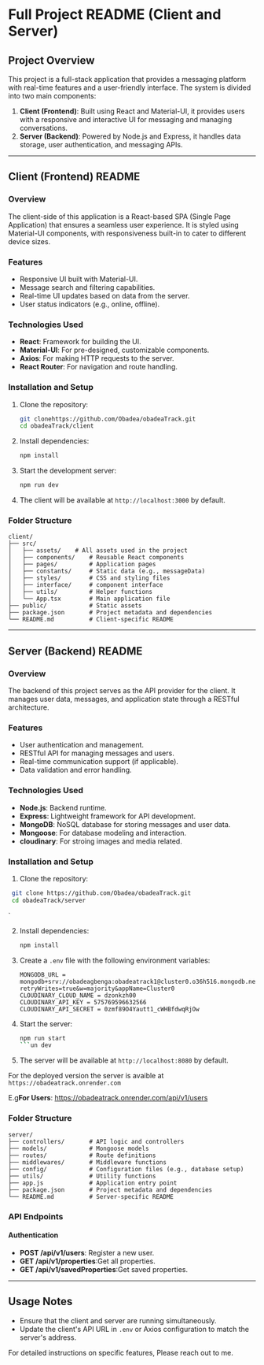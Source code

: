 # Full Project README (Client and Server)

## Project Overview

This project is a full-stack application that provides a messaging platform with real-time features and a user-friendly interface. The system is divided into two main components:

1. **Client (Frontend)**: Built using React and Material-UI, it provides users with a responsive and interactive UI for messaging and managing conversations.
2. **Server (Backend)**: Powered by Node.js and Express, it handles data storage, user authentication, and messaging APIs.

---

## Client (Frontend) README

### Overview

The client-side of this application is a React-based SPA (Single Page Application) that ensures a seamless user experience. It is styled using Material-UI components, with responsiveness built-in to cater to different device sizes.

### Features

- Responsive UI built with Material-UI.
- Message search and filtering capabilities.
- Real-time UI updates based on data from the server.
- User status indicators (e.g., online, offline).

### Technologies Used

- **React**: Framework for building the UI.
- **Material-UI**: For pre-designed, customizable components.
- **Axios**: For making HTTP requests to the server.
- **React Router**: For navigation and route handling.

### Installation and Setup

1. Clone the repository:

   ```bash
   git clonehttps://github.com/Obadea/obadeaTrack.git
   cd obadeaTrack/client
   ```

2. Install dependencies:

   ```bash
   npm install
   ```

3. Start the development server:

   ```bash
   npm run dev
   ```

4. The client will be available at `http://localhost:3000` by default.

### Folder Structure

```
client/
├── src/
│   ├── assets/    # All assets used in the project
│   ├── components/    # Reusable React components
│   ├── pages/         # Application pages
│   ├── constants/     # Static data (e.g., messageData)
│   ├── styles/        # CSS and styling files
│   ├── interface/     # component interface
│   ├── utils/         # Helper functions
│   └── App.tsx        # Main application file
├── public/            # Static assets
├── package.json       # Project metadata and dependencies
└── README.md          # Client-specific README
```

---

## Server (Backend) README

### Overview

The backend of this project serves as the API provider for the client. It manages user data, messages, and application state through a RESTful architecture.

### Features

- User authentication and management.
- RESTful API for managing messages and users.
- Real-time communication support (if applicable).
- Data validation and error handling.

### Technologies Used

- **Node.js**: Backend runtime.
- **Express**: Lightweight framework for API development.
- **MongoDB**: NoSQL database for storing messages and user data.
- **Mongoose**: For database modeling and interaction.
- **cloudinary**: For stroing images and media related.

### Installation and Setup

1. Clone the repository:

```bash
 git clone https://github.com/Obadea/obadeaTrack.git
 cd obadeaTrack/server
```

`

2. Install dependencies:

   ```bash
   npm install
   ```

3. Create a `.env` file with the following environment variables:

   ```env
   MONGODB_URL = mongodb+srv://obadeagbenga:obadeatrack1@cluster0.o36h516.mongodb.net/?retryWrites=true&w=majority&appName=Cluster0
   CLOUDINARY_CLOUD_NAME = dzonkzh00
   CLOUDINARY_API_KEY = 575769596632566
   CLOUDINARY_API_SECRET = 0zmf89O4Yautt1_cWHBfdwqRjOw
   ```

4. Start the server:

   ````bash
   npm run start
   ```un dev
   ````

5. The server will be available at `http://localhost:8080` by default.

For the deployed version the server is avaible at `https://obadeatrack.onrender.com`

E.g**For Users**: https://obadeatrack.onrender.com/api/v1/users

### Folder Structure

```
server/
├── controllers/       # API logic and controllers
├── models/            # Mongoose models
├── routes/            # Route definitions
├── middlewares/       # Middleware functions
├── config/            # Configuration files (e.g., database setup)
├── utils/             # Utility functions
├── app.js             # Application entry point
├── package.json       # Project metadata and dependencies
└── README.md          # Server-specific README
```

### API Endpoints

#### Authentication

- **POST /api/v1/users**: Register a new user.
- **GET /api/v1/properties**:Get all properties.
- **GET /api/v1/savedProperties**:Get saved properties.

---

## Usage Notes

- Ensure that the client and server are running simultaneously.
- Update the client's API URL in `.env` or Axios configuration to match the server's address.

For detailed instructions on specific features, Please reach out to me.
